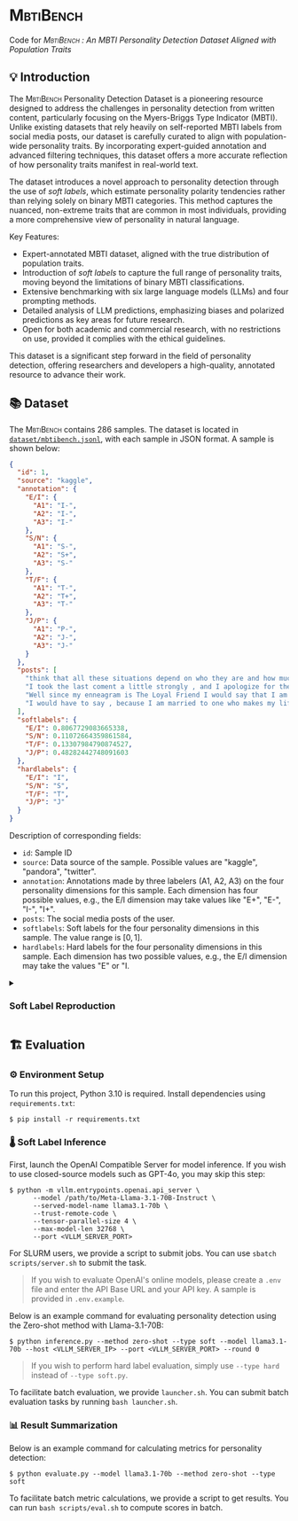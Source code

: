 # <span style="font-variant:small-caps;">MbtiBench</span>

Code for <span style="font-variant:small-caps;">*MbtiBench*</span> *: An MBTI Personality Detection Dataset Aligned with Population Traits*

## 💡 Introduction

The <span style="font-variant:small-caps;">MbtiBench</span> Personality Detection Dataset is a pioneering resource designed to address the challenges in personality detection from written content, particularly focusing on the Myers-Briggs Type Indicator (MBTI). Unlike existing datasets that rely heavily on self-reported MBTI labels from social media posts, our dataset is carefully curated to align with population-wide personality traits. By incorporating expert-guided annotation and advanced filtering techniques, this dataset offers a more accurate reflection of how personality traits manifest in real-world text.

The dataset introduces a novel approach to personality detection through the use of *soft labels*, which estimate personality polarity tendencies rather than relying solely on binary MBTI categories. This method captures the nuanced, non-extreme traits that are common in most individuals, providing a more comprehensive view of personality in natural language.

Key Features:
- Expert-annotated MBTI dataset, aligned with the true distribution of population traits.
- Introduction of *soft labels* to capture the full range of personality traits, moving beyond the limitations of binary MBTI classifications.
- Extensive benchmarking with six large language models (LLMs) and four prompting methods.
- Detailed analysis of LLM predictions, emphasizing biases and polarized predictions as key areas for future research.
- Open for both academic and commercial research, with no restrictions on use, provided it complies with the ethical guidelines.

This dataset is a significant step forward in the field of personality detection, offering researchers and developers a high-quality, annotated resource to advance their work.

## 📚 Dataset

The <span style="font-variant:small-caps;">MbtiBench</span> contains 286 samples. The dataset is located in [`dataset/mbtibench.jsonl`](dataset/mbtibench.jsonl), with each sample in JSON format. A sample is shown below:
```json
{
  "id": 1,
  "source": "kaggle",
  "annotation": {
    "E/I": {
      "A1": "I-",
      "A2": "I-",
      "A3": "I-"
    },
    "S/N": {
      "A1": "S-",
      "A2": "S+",
      "A3": "S-"
    },
    "T/F": {
      "A1": "T-",
      "A2": "T+",
      "A3": "T-"
    },
    "J/P": {
      "A1": "P-",
      "A2": "J-",
      "A3": "J-"
    }
  },
  "posts": [
    "think that all these situations depend on who they are and how much you have in common. As years go by I find that life's experiences are a good way to let people know you and interact. ",
    "I took the last coment a little strongly , and I apologize for the level of my response. Since I am not 13 I find your retort, well childish.  Duty means always fulfilling; epinephrine Stuck on you- lionel Ritchie How could she thank you when 's will clearly be the winner. I will fullfill my duty in this battle for 's I work with somone who is incompetant( slow, lazy, and  lacking in brain power). I find myself doing most of his work as well as mine. I am blessed however to get the respect from my bosses I deserve ",
    "Well since my enneagram is The Loyal Friend I would say that I am that kind of friend. garden I tend to interested in things I like,but I am up to trying new things. As far as fashion I wear what I like not what is deemed acceptable. When I am tired I am less likely to want to do something ",
    "I would have to say , because I am married to one who makes my life great!:proud: I also go to music as a relief from trouble, but it always helps me. I especially like to listen to K-LOVE in these times. :happy: I would have to say music is and will be a big part of my life. I like most all kinds classical, rock, alternative, reggae, pop, jazz, blues. I have been to many concerts and enjoyed them all. I have "
  ],
  "softlabels": {
    "E/I": 0.8067729083665338,
    "S/N": 0.11072664359861584,
    "T/F": 0.13307984790874527,
    "J/P": 0.48282442748091603
  },
  "hardlabels": {
    "E/I": "I",
    "S/N": "S",
    "T/F": "T",
    "J/P": "J"
  }
}
```

Description of corresponding fields:
- `id`: Sample ID
- `source`: Data source of the sample. Possible values are "kaggle", "pandora", "twitter".
- `annotation`: Annotations made by three labelers (A1, A2, A3) on the four personality dimensions for this sample. Each dimension has four possible values, e.g., the E/I dimension may take values like "E+", "E-", "I-", "I+".
- `posts`: The social media posts of the user.
- `softlabels`: Soft labels for the four personality dimensions in this sample. The value range is $[0, 1]$.
- `hardlabels`: Hard labels for the four personality dimensions in this sample. Each dimension has two possible values, e.g., the E/I dimension may take the values "E" or "I.


<details>
<summary>

### Soft Label Reproduction

</summary>

The soft label values in [mbtibench.jsonl](dataset/mbtibench.jsonl) are automatically generated based on the labelers' annotations using the EM algorithm. If you wish to reproduce these soft label values, you can generate them using the [original dataset](dataset/mbtibench-nolabel.jsonl) by running the algorithm script as follows:
```shell
$ python dataset/em_softlabel.py
```

</details>

## 🏗️ Evaluation

### ⚙️ Environment Setup

To run this project, Python 3.10 is required. Install dependencies using `requirements.txt`:
```shell
$ pip install -r requirements.txt
```

### 🌡️ Soft Label Inference

First, launch the OpenAI Compatible Server for model inference. If you wish to use closed-source models such as GPT-4o, you may skip this step:
```shell
$ python -m vllm.entrypoints.openai.api_server \
      --model /path/to/Meta-Llama-3.1-70B-Instruct \
      --served-model-name llama3.1-70b \
      --trust-remote-code \
      --tensor-parallel-size 4 \
      --max-model-len 32768 \
      --port <VLLM_SERVER_PORT>
```
For SLURM users, we provide a script to submit jobs. You can use `sbatch scripts/server.sh` to submit the task.

> If you wish to evaluate OpenAI's online models, please create a `.env` file and enter the API Base URL and your API key. A sample is provided in `.env.example`.

Below is an example command for evaluating personality detection using the Zero-shot method with Llama-3.1-70B:
```shell
$ python inference.py --method zero-shot --type soft --model llama3.1-70b --host <VLLM_SERVER_IP> --port <VLLM_SERVER_PORT> --round 0
```

> If you wish to perform hard label evaluation, simply use `--type hard` instead of `--type soft.py`.

To facilitate batch evaluation, we provide `launcher.sh`. You can submit batch evaluation tasks by running `bash launcher.sh`.

### 📊 Result Summarization

Below is an example command for calculating metrics for personality detection:
```shell
$ python evaluate.py --model llama3.1-70b --method zero-shot --type soft
```

To facilitate batch metric calculations, we provide a script to get results. You can run `bash scripts/eval.sh` to compute scores in batch.
